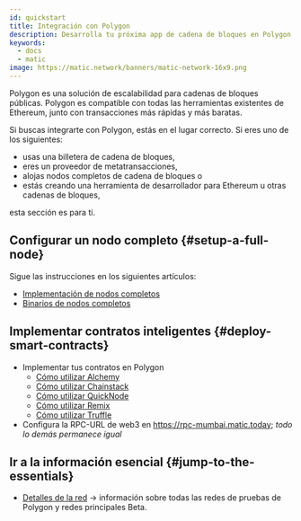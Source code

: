 ```yaml
---
id: quickstart
title: Integración con Polygon
description: Desarrolla tu próxima app de cadena de bloques en Polygon.
keywords:
  - docs
  - matic
image: https://matic.network/banners/matic-network-16x9.png
---
```


Polygon es una solución de escalabilidad para cadenas de bloques públicas. Polygon es compatible con todas las herramientas existentes de Ethereum, junto con transacciones más rápidas y más baratas.

Si buscas integrarte con Polygon, estás en el lugar correcto. Si eres uno de los siguientes:

- usas una billetera de cadena de bloques,
- eres un proveedor de metatransacciones,
- alojas nodos completos de cadena de bloques o
- estás creando una herramienta de desarrollador para Ethereum u otras cadenas de bloques,

esta sección es para ti.

## Configurar un nodo completo {#setup-a-full-node}

Sigue las instrucciones en los siguientes artículos:
* [Implementación de nodos completos](/docs/develop/network-details/full-node-deployment)
* [Binarios de nodos completos](/docs/develop/network-details/full-node-binaries)

## Implementar contratos inteligentes {#deploy-smart-contracts}

* Implementar tus contratos en Polygon
    - [Cómo utilizar Alchemy](/docs/develop/alchemy)
    - [Cómo utilizar Chainstack](/docs/develop/chainstack)
    - [Cómo utilizar QuickNode](/docs/develop/quicknode)
    - [Cómo utilizar Remix](/docs/develop/remix)
    - [Cómo utilizar Truffle](/docs/develop/truffle)
* Configura la RPC-URL de web3 en https://rpc-mumbai.matic.today; *todo lo demás permanece igual*



## Ir a la información esencial {#jump-to-the-essentials}

- [Detalles de la red](/docs/integrate/network-detail) -> información sobre todas las redes de pruebas de Polygon y redes principales Beta.
